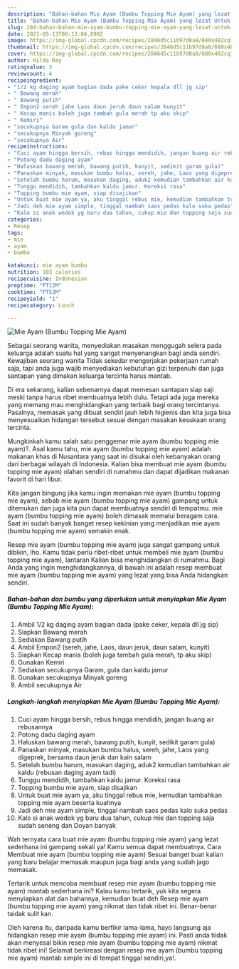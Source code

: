 ```yaml
---
description: "Bahan-bahan Mie Ayam (Bumbu Topping Mie Ayam) yang lezat Untuk Jualan"
title: "Bahan-bahan Mie Ayam (Bumbu Topping Mie Ayam) yang lezat Untuk Jualan"
slug: 284-bahan-bahan-mie-ayam-bumbu-topping-mie-ayam-yang-lezat-untuk-jualan
date: 2021-05-13T00:13:04.890Z
image: https://img-global.cpcdn.com/recipes/2846d5c11b97d8a8/680x482cq70/mie-ayam-bumbu-topping-mie-ayam-foto-resep-utama.jpg
thumbnail: https://img-global.cpcdn.com/recipes/2846d5c11b97d8a8/680x482cq70/mie-ayam-bumbu-topping-mie-ayam-foto-resep-utama.jpg
cover: https://img-global.cpcdn.com/recipes/2846d5c11b97d8a8/680x482cq70/mie-ayam-bumbu-topping-mie-ayam-foto-resep-utama.jpg
author: Hilda Ray
ratingvalue: 3
reviewcount: 4
recipeingredient:
- "1/2 kg daging ayam bagian dada pake ceker kepala dll jg sip"
- " Bawang merah"
- " Bawang putih"
- " Empon2 sereh jahe Laos daun jeruk daun salam kunyit"
- " Kecap manis boleh juga tambah gula merah tp aku skip"
- " Kemiri"
- "secukupnya Garam gula dan kaldu jamur"
- "secukupnya Minyak goreng"
- "secukupnya Air"
recipeinstructions:
- "Cuci ayam hingga bersih, rebus hingga mendidih, jangan buang air rebusannya"
- "Potong dadu daging ayam"
- "Haluskan bawang merah, bawang putih, kunyit, sedikit garam gula)"
- "Panaskan minyak, masukan bumbu halus, sereh, jahe, Laos yang digeprek, bersama daun jeruk dan kain salam"
- "Setelah bumbu harum, masukan daging, aduk2 kemudian tambahkan air kaldu (rebusan daging ayam tadi)"
- "Tunggu mendidih, tambahkan kaldu jamur. Koreksi rasa"
- "Topping bumbu mie ayam, siap disajikan"
- "Untuk buat mie ayam ya, aku tinggal rebus mie, kemudian tambahkan topping mie ayam beserta kuahnya"
- "Jadi deh mie ayam simple, tinggal nambah saos pedas kalo suka pedas"
- "Kalo si anak wedok yg baru dua tahun, cukup mie dan topping saja sudah seneng dan Doyan banyak"
categories:
- Resep
tags:
- mie
- ayam
- bumbu

katakunci: mie ayam bumbu 
nutrition: 103 calories
recipecuisine: Indonesian
preptime: "PT12M"
cooktime: "PT53M"
recipeyield: "1"
recipecategory: Lunch

---
```



![Mie Ayam (Bumbu Topping Mie Ayam)](https://img-global.cpcdn.com/recipes/2846d5c11b97d8a8/680x482cq70/mie-ayam-bumbu-topping-mie-ayam-foto-resep-utama.jpg)

Sebagai seorang wanita, menyediakan masakan menggugah selera pada keluarga adalah suatu hal yang sangat menyenangkan bagi anda sendiri. Kewajiban seorang  wanita Tidak sekedar mengerjakan pekerjaan rumah saja, tapi anda juga wajib menyediakan kebutuhan gizi terpenuhi dan juga santapan yang dimakan keluarga tercinta harus mantab.

Di era  sekarang, kalian sebenarnya dapat memesan santapan siap saji meski tanpa harus ribet membuatnya lebih dulu. Tetapi ada juga mereka yang memang mau menghidangkan yang terbaik bagi orang tercintanya. Pasalnya, memasak yang dibuat sendiri jauh lebih higienis dan kita juga bisa menyesuaikan hidangan tersebut sesuai dengan masakan kesukaan orang tercinta. 



Mungkinkah kamu salah satu penggemar mie ayam (bumbu topping mie ayam)?. Asal kamu tahu, mie ayam (bumbu topping mie ayam) adalah makanan khas di Nusantara yang saat ini disukai oleh kebanyakan orang dari berbagai wilayah di Indonesia. Kalian bisa membuat mie ayam (bumbu topping mie ayam) olahan sendiri di rumahmu dan dapat dijadikan makanan favorit di hari libur.

Kita jangan bingung jika kamu ingin memakan mie ayam (bumbu topping mie ayam), sebab mie ayam (bumbu topping mie ayam) gampang untuk ditemukan dan juga kita pun dapat membuatnya sendiri di tempatmu. mie ayam (bumbu topping mie ayam) boleh dimasak memalui beragam cara. Saat ini sudah banyak banget resep kekinian yang menjadikan mie ayam (bumbu topping mie ayam) semakin enak.

Resep mie ayam (bumbu topping mie ayam) juga sangat gampang untuk dibikin, lho. Kamu tidak perlu ribet-ribet untuk membeli mie ayam (bumbu topping mie ayam), lantaran Kalian bisa menghidangkan di rumahmu. Bagi Anda yang ingin menghidangkannya, di bawah ini adalah resep membuat mie ayam (bumbu topping mie ayam) yang lezat yang bisa Anda hidangkan sendiri.

<!--inarticleads1-->

##### Bahan-bahan dan bumbu yang diperlukan untuk menyiapkan Mie Ayam (Bumbu Topping Mie Ayam):

1. Ambil 1/2 kg daging ayam bagian dada (pake ceker, kepala dll jg sip)
1. Siapkan  Bawang merah
1. Sediakan  Bawang putih
1. Ambil  Empon2 (sereh, jahe, Laos, daun jeruk, daun salam, kunyit)
1. Siapkan  Kecap manis (boleh juga tambah gula merah, tp aku skip)
1. Gunakan  Kemiri
1. Sediakan secukupnya Garam, gula dan kaldu jamur
1. Gunakan secukupnya Minyak goreng
1. Ambil secukupnya Air




<!--inarticleads2-->

##### Langkah-langkah menyiapkan Mie Ayam (Bumbu Topping Mie Ayam):

1. Cuci ayam hingga bersih, rebus hingga mendidih, jangan buang air rebusannya
1. Potong dadu daging ayam
1. Haluskan bawang merah, bawang putih, kunyit, sedikit garam gula)
1. Panaskan minyak, masukan bumbu halus, sereh, jahe, Laos yang digeprek, bersama daun jeruk dan kain salam
1. Setelah bumbu harum, masukan daging, aduk2 kemudian tambahkan air kaldu (rebusan daging ayam tadi)
1. Tunggu mendidih, tambahkan kaldu jamur. Koreksi rasa
1. Topping bumbu mie ayam, siap disajikan
1. Untuk buat mie ayam ya, aku tinggal rebus mie, kemudian tambahkan topping mie ayam beserta kuahnya
1. Jadi deh mie ayam simple, tinggal nambah saos pedas kalo suka pedas
1. Kalo si anak wedok yg baru dua tahun, cukup mie dan topping saja sudah seneng dan Doyan banyak




Wah ternyata cara buat mie ayam (bumbu topping mie ayam) yang lezat sederhana ini gampang sekali ya! Kamu semua dapat membuatnya. Cara Membuat mie ayam (bumbu topping mie ayam) Sesuai banget buat kalian yang baru belajar memasak maupun juga bagi anda yang sudah jago memasak.

Tertarik untuk mencoba membuat resep mie ayam (bumbu topping mie ayam) mantab sederhana ini? Kalau kamu tertarik, yuk kita segera menyiapkan alat dan bahannya, kemudian buat deh Resep mie ayam (bumbu topping mie ayam) yang nikmat dan tidak ribet ini. Benar-benar taidak sulit kan. 

Oleh karena itu, daripada kamu berfikir lama-lama, hayo langsung aja hidangkan resep mie ayam (bumbu topping mie ayam) ini. Pasti anda tiidak akan menyesal bikin resep mie ayam (bumbu topping mie ayam) nikmat tidak ribet ini! Selamat berkreasi dengan resep mie ayam (bumbu topping mie ayam) mantab simple ini di tempat tinggal sendiri,ya!.

